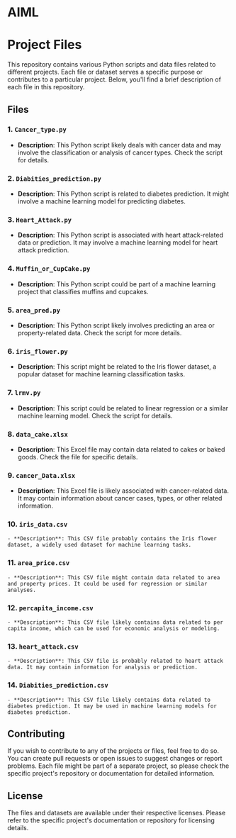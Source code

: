 # AIML
# Project Files

This repository contains various Python scripts and data files related to different projects. Each file or dataset serves a specific purpose or contributes to a particular project. Below, you'll find a brief description of each file in this repository.

## Files

### 1. `Cancer_type.py`

   - **Description**: This Python script likely deals with cancer data and may involve the classification or analysis of cancer types. Check the script for details.

### 2. `Diabities_prediction.py`

   - **Description**: This Python script is related to diabetes prediction. It might involve a machine learning model for predicting diabetes.

### 3. `Heart_Attack.py`

   - **Description**: This Python script is associated with heart attack-related data or prediction. It may involve a machine learning model for heart attack prediction.

### 4. `Muffin_or_CupCake.py`

   - **Description**: This Python script could be part of a machine learning project that classifies muffins and cupcakes.

### 5. `area_pred.py`

   - **Description**: This Python script likely involves predicting an area or property-related data. Check the script for more details.

### 6. `iris_flower.py`

   - **Description**: This script might be related to the Iris flower dataset, a popular dataset for machine learning classification tasks.

### 7. `lrmv.py`

   - **Description**: This script could be related to linear regression or a similar machine learning model. Check the script for details.

### 8. `data_cake.xlsx`

   - **Description**: This Excel file may contain data related to cakes or baked goods. Check the file for specific details.

### 9. `cancer_Data.xlsx`

   - **Description**: This Excel file is likely associated with cancer-related data. It may contain information about cancer cases, types, or other related information.

### 10. `iris_data.csv`

    - **Description**: This CSV file probably contains the Iris flower dataset, a widely used dataset for machine learning tasks.

### 11. `area_price.csv`

    - **Description**: This CSV file might contain data related to area and property prices. It could be used for regression or similar analyses.

### 12. `percapita_income.csv`

    - **Description**: This CSV file likely contains data related to per capita income, which can be used for economic analysis or modeling.

### 13. `heart_attack.csv`

    - **Description**: This CSV file is probably related to heart attack data. It may contain information for analysis or prediction.

### 14. `Diabities_prediction.csv`

    - **Description**: This CSV file likely contains data related to diabetes prediction. It may be used in machine learning models for diabetes prediction.

## Contributing

If you wish to contribute to any of the projects or files, feel free to do so. You can create pull requests or open issues to suggest changes or report problems. Each file might be part of a separate project, so please check the specific project's repository or documentation for detailed information.

## License

The files and datasets are available under their respective licenses. Please refer to the specific project's documentation or repository for licensing details.

